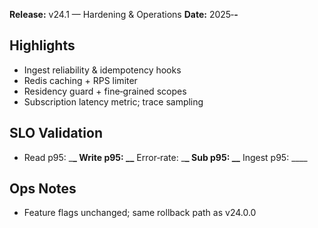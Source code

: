**Release:** v24.1 — Hardening & Operations
**Date:** 2025‑**‑**

## Highlights

- Ingest reliability & idempotency hooks
- Redis caching + RPS limiter
- Residency guard + fine‑grained scopes
- Subscription latency metric; trace sampling

## SLO Validation

- Read p95: \_**\_ Write p95: \_\_** Error‑rate: \_**\_ Sub p95: \_\_** Ingest p95: \_\_\_\_

## Ops Notes

- Feature flags unchanged; same rollback path as v24.0.0
